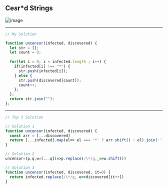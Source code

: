 ## Ce*s*r*d Strings
![image](https://user-images.githubusercontent.com/99033220/175843207-63f06d0e-ffe6-4184-acc4-a59deb888361.png)

---
```JavaScript
// My Solution

function uncensor(infected, discovered) {
  let str = [];
  let count = 0;
  
  for(let i = 0; i < infected.length ; i++) {
    if(infected[i] !== "*") {
      str.push(infected[i]);
    } else {
      str.push(discovered[count]);
      count++;
    };
  };
  return str.join("");
};
```
---

```JavaScript
// Top 3 Solution

// Solution 1
function uncensor(infected, discovered) {
  const arr = [...discovered]
  return [...infected].map(el=> el === '*' ? arr.shift() : el).join('')
}

// Solution 2
uncensor=(p,q,w=[...q])=>p.replace(/\*/g,_=>w.shift())

// Solution 3
function uncensor(infected, discovered, it=0) {
  return infected.replace(/\*/g, e=>discovered[it++])
}


```
